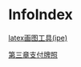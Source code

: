 # InfoIndex

[latex画图工具(ipe)](http://ipe.otfried.org)

[第三章支付牌照](http://www.pbc.gov.cn/zhengwugongkai/127924/128041/2951606/1923625/1923629/d6d180ae/index2.html)
